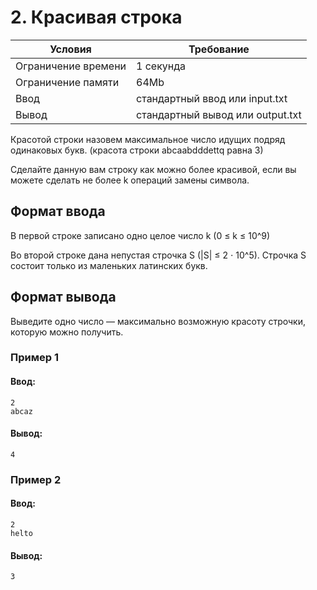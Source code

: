 # 2. Красивая строка

| Условия             | Требование                         |
| ------------------- | ---------------------------------- | 
| Ограничение времени | 1 секунда                          |
| Ограничение памяти  | 64Mb                               |
| Ввод                | стандартный ввод или input.txt     |
| Вывод               | стандартный вывод или output.txt   |

Красотой строки назовем максимальное число идущих подряд одинаковых букв. (красота строки abcaabdddettq равна 3)

Сделайте данную вам строку как можно более красивой, если вы можете сделать не более k операций замены символа.

## Формат ввода
В первой строке записано одно целое число k (0 ≤ k ≤ 10^9)

Во второй строке дана непустая строчка S (|S| ≤ 2 ⋅ 10^5). Строчка S состоит только из маленьких латинских букв.

## Формат вывода
Выведите одно число — максимально возможную красоту строчки, которую можно получить.

### Пример 1
#### Ввод:
```
2
abcaz
```
#### Вывод:
```
4
```
### Пример 2
#### Ввод:
```
2
helto
```
#### Вывод:
```
3
```